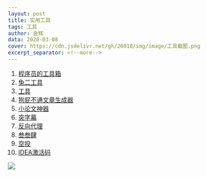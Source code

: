 ```yaml
---
layout: post
title: 实用工具
tags: 工具
author: 金辉
data: 2020-03-08
cover: https://cdn.jsdelivr.net/gh/26018/img/image/工具截图.png
excerpt_separator: <!--more-->
---
```

<!--more-->
 1. [程序员的工具箱](https://tool.lu/)
 2. [兔二工具](https://www.tool2.cn/)
 3. [工具](https://www.toolfk.com/)
 2. [狗屁不通文章生成器](https://suulnnka.github.io/BullshitGenerator/index.html?%E4%B8%BB%E9%A2%98=%E7%A7%91%E5%AD%A6%E5%92%8C%E4%BA%BA%E6%96%87%E8%B0%81%E6%9B%B4%E6%9C%89%E6%84%8F%E4%B9%89%EF%BC%9F&%E9%9A%8F%E6%9C%BA%E7%A7%8D%E5%AD%90=4254193992)
 3. [小论文神器](https://essay.1ts.fun/)
 4. [突字幕](https://2zimu.com/)
 5. [反向代理](https://api.bbs8080.net/-----https://www.google.com/#sbfbu=1&pi=)
 6. [叁叁肆](https://334.kim/?nsukey=p9toBH7yQ5hakmIvRtDLjS7vRRK6Dk18MV%2BT2uRj0YfDV3Wd4wnMUHY%2BKUEnTPWekM0HaRY6kyEBpwdd3w0Zxba%2F1NE4SxuLW1HlSky%2F20SofUYuOl3kfS1vP1ro%2Bk54rTpoTssUpVgEGodVf8T9C0UsL9Jihm7%2B5JqN8ppJZJYZ6ZSX%2FeLe5xqq2u5xKjDa46VxqQ4nOGd7GbMsE3X2CQ%3D%3D)
 7. [空投](https://airportal.cn/)
 8. [IDEA激活码](http://idea.medeming.com/jetbrains/)

![](https://cdn.jsdelivr.net/gh/26018/img/image/工具截图.png)

